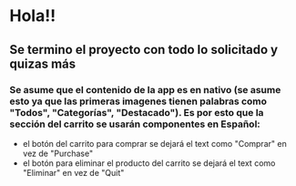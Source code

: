 # Hola!!
## Se termino el proyecto con todo lo solicitado y quizas más
### Se asume que el contenido de la app es en nativo (se asume esto ya que las primeras imagenes tienen palabras como "Todos", "Categorías", "Destacado"). Es por esto que la sección del carrito se usarán componentes en Español: 
- el botón del carrito para comprar se dejará el text como "Comprar" en vez de "Purchase"
- el botón para eliminar el producto del carrito se dejará el text como "Eliminar" en vez de "Quit"
